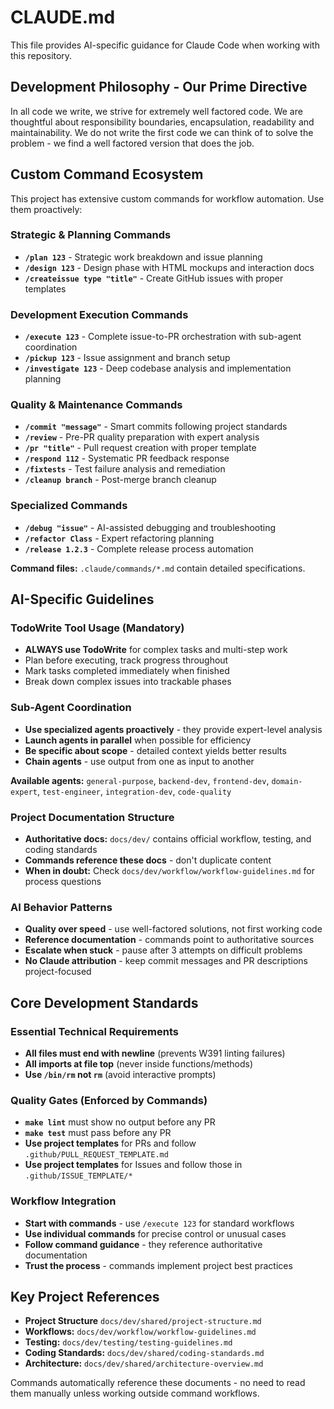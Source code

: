 # CLAUDE.md

This file provides AI-specific guidance for Claude Code when working with this repository.

## Development Philosophy - Our Prime Directive

In all code we write, we strive for extremely well factored code. We are thoughtful about responsibility boundaries, encapsulation, readability and maintainability. We do not write the first code we can think of to solve the problem - we find a well factored version that does the job.

## Custom Command Ecosystem

This project has extensive custom commands for workflow automation. Use them proactively:

### Strategic & Planning Commands
- **`/plan 123`** - Strategic work breakdown and issue planning
- **`/design 123`** - Design phase with HTML mockups and interaction docs
- **`/createissue type "title"`** - Create GitHub issues with proper templates

### Development Execution Commands
- **`/execute 123`** - Complete issue-to-PR orchestration with sub-agent coordination
- **`/pickup 123`** - Issue assignment and branch setup
- **`/investigate 123`** - Deep codebase analysis and implementation planning

### Quality & Maintenance Commands
- **`/commit "message"`** - Smart commits following project standards
- **`/review`** - Pre-PR quality preparation with expert analysis
- **`/pr "title"`** - Pull request creation with proper template
- **`/respond 112`** - Systematic PR feedback response
- **`/fixtests`** - Test failure analysis and remediation
- **`/cleanup branch`** - Post-merge branch cleanup

### Specialized Commands
- **`/debug "issue"`** - AI-assisted debugging and troubleshooting
- **`/refactor Class`** - Expert refactoring planning
- **`/release 1.2.3`** - Complete release process automation

**Command files:** `.claude/commands/*.md` contain detailed specifications.

## AI-Specific Guidelines

### TodoWrite Tool Usage (Mandatory)
- **ALWAYS use TodoWrite** for complex tasks and multi-step work
- Plan before executing, track progress throughout
- Mark tasks completed immediately when finished
- Break down complex issues into trackable phases

### Sub-Agent Coordination
- **Use specialized agents proactively** - they provide expert-level analysis
- **Launch agents in parallel** when possible for efficiency
- **Be specific about scope** - detailed context yields better results
- **Chain agents** - use output from one as input to another

**Available agents:** `general-purpose`, `backend-dev`, `frontend-dev`, `domain-expert`, `test-engineer`, `integration-dev`, `code-quality`

### Project Documentation Structure
- **Authoritative docs:** `docs/dev/` contains official workflow, testing, and coding standards
- **Commands reference these docs** - don't duplicate content
- **When in doubt:** Check `docs/dev/workflow/workflow-guidelines.md` for process questions

### AI Behavior Patterns
- **Quality over speed** - use well-factored solutions, not first working code
- **Reference documentation** - commands point to authoritative sources
- **Escalate when stuck** - pause after 3 attempts on difficult problems
- **No Claude attribution** - keep commit messages and PR descriptions project-focused

## Core Development Standards

### Essential Technical Requirements
- **All files must end with newline** (prevents W391 linting failures)
- **All imports at file top** (never inside functions/methods)
- **Use `/bin/rm` not `rm`** (avoid interactive prompts)

### Quality Gates (Enforced by Commands)
- **`make lint`** must show no output before any PR
- **`make test`** must pass before any PR
- **Use project templates** for PRs and follow `.github/PULL_REQUEST_TEMPLATE.md`
- **Use project templates** for Issues and follow those in `.github/ISSUE_TEMPLATE/*`

### Workflow Integration
- **Start with commands** - use `/execute 123` for standard workflows
- **Use individual commands** for precise control or unusual cases
- **Follow command guidance** - they reference authoritative documentation
- **Trust the process** - commands implement project best practices

## Key Project References

- **Project Structure** `docs/dev/shared/project-structure.md`
- **Workflows:** `docs/dev/workflow/workflow-guidelines.md`
- **Testing:** `docs/dev/testing/testing-guidelines.md`
- **Coding Standards:** `docs/dev/shared/coding-standards.md`
- **Architecture:** `docs/dev/shared/architecture-overview.md`

Commands automatically reference these documents - no need to read them manually unless working outside command workflows.
